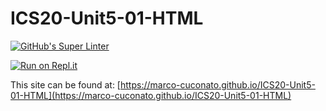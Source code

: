 # ICS20-Unit5-01-HTML

[![GitHub's Super Linter](https://github.com/marco-cuconato/ICS20-Unit5-01-HTML/workflows/GitHub's%20Super%20Linter/badge.svg)](https://github.com/marco-cuconato/ICS20-Unit5-01-HTML/actions)

[![Run on Repl.it](https://repl.it/badge/github/marco-cuconato/ICS20-Unit5-01-HTML)](https://repl.it/github/marco-cuconato/ICS20-Unit5-01-HTML)  

This site can be found at: [https://marco-cuconato.github.io/ICS20-Unit5-01-HTML](https://marco-cuconato.github.io/ICS20-Unit5-01-HTML)
